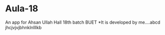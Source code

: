 # Aula-18
An app for Ahsan Ullah Hall 18th batch BUET
*It is developed by me....abcd
jhcjvjvjbhnklnlllkb